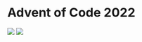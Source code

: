 Advent of Code 2022
===================

![](https://img.shields.io/badge/stars%20⭐-30-yellow) ![](https://img.shields.io/badge/days%20completed-15-red)